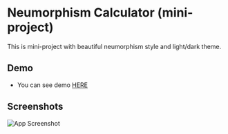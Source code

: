 # Neumorphism Calculator (mini-project)

This is mini-project with beautiful neumorphism style and light/dark theme.

## Demo

- You can see demo [HERE](https://neumorphism-calculator-ilalex.vercel.app/)

## Screenshots

![App Screenshot](https://i.ibb.co/QbzhK9v/project29.jpg)
